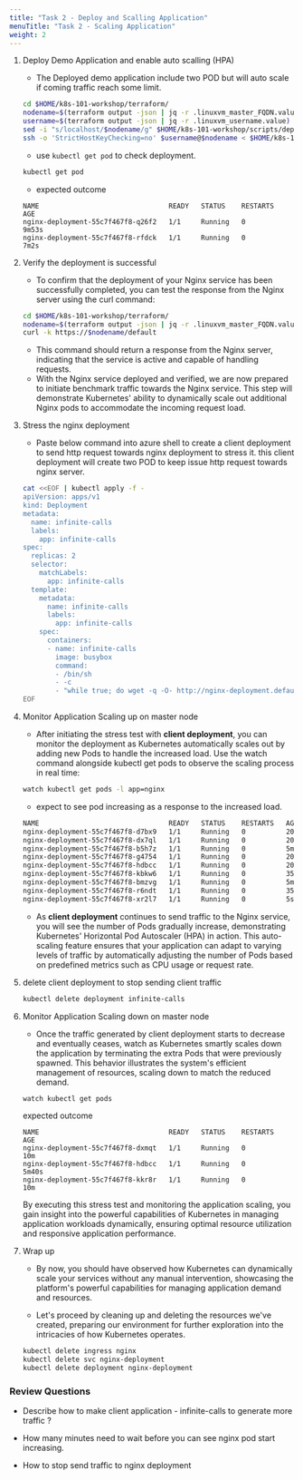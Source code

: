 ```yaml
---
title: "Task 2 - Deploy and Scalling Application"
menuTitle: "Task 2 - Scaling Application"
weight: 2 
---
```


1. Deploy Demo Application and enable auto scalling (HPA)

    - The Deployed demo application include two POD but will auto scale if coming traffic reach some limit. 
    
    ```bash
    cd $HOME/k8s-101-workshop/terraform/
    nodename=$(terraform output -json | jq -r .linuxvm_master_FQDN.value)
    username=$(terraform output -json | jq -r .linuxvm_username.value)
    sed -i "s/localhost/$nodename/g" $HOME/k8s-101-workshop/scripts/deploy_application_with_hpa_masternode.sh
    ssh -o 'StrictHostKeyChecking=no' $username@$nodename < $HOME/k8s-101-workshop/scripts/deploy_application_with_hpa_masternode.sh
    
    ```
    - use `kubectl get pod` to check deployment.
    
    ```bash
    kubectl get pod
    ```
    - expected outcome
    
    ```
    NAME                                READY   STATUS    RESTARTS   AGE
    nginx-deployment-55c7f467f8-q26f2   1/1     Running   0          9m53s
    nginx-deployment-55c7f467f8-rfdck   1/1     Running   0          7m2s
    ```

2. Verify the deployment is successful 

    - To confirm that the deployment of your Nginx service has been successfully completed, you can test the response from the Nginx server using the curl command:
    
    ```bash
    cd $HOME/k8s-101-workshop/terraform/
    nodename=$(terraform output -json | jq -r .linuxvm_master_FQDN.value)
    curl -k https://$nodename/default
    ```
    
    - This command should return a response from the Nginx server, indicating that the service is active and capable of handling requests.
    - With the Nginx service deployed and verified, we are now prepared to initiate benchmark traffic towards the Nginx service. This step will demonstrate Kubernetes' ability to dynamically scale out additional Nginx pods to accommodate the incoming request load.

3. Stress the nginx deployment

    - Paste below command into azure shell to create a client deployment to send http request towards nginx deployment to stress it.  this client deployment will create two POD to keep issue http request towards nginx server.
    
    ```bash
    cat <<EOF | kubectl apply -f - 
    apiVersion: apps/v1
    kind: Deployment
    metadata:
      name: infinite-calls
      labels:
        app: infinite-calls
    spec:
      replicas: 2
      selector:
        matchLabels:
          app: infinite-calls
      template:
        metadata:
          name: infinite-calls
          labels:
            app: infinite-calls
        spec:
          containers:
          - name: infinite-calls
            image: busybox
            command:
            - /bin/sh
            - -c
            - "while true; do wget -q -O- http://nginx-deployment.default.svc.cluster.local; done"
    EOF
    ```


4. Monitor Application Scaling up on master node

    - After initiating the stress test with **client deployment**, you can monitor the deployment as Kubernetes automatically scales out by adding new Pods to handle the increased load. Use the watch command alongside kubectl get pods to observe the scaling process in real time:
    
    ```bash
    watch kubectl get pods -l app=nginx 
    ```
    - expect to see pod increasing as a response to the increased load.
    ```bash
    NAME                                READY   STATUS    RESTARTS   AGE
    nginx-deployment-55c7f467f8-d7bx9   1/1     Running   0          20s
    nginx-deployment-55c7f467f8-dx7ql   1/1     Running   0          20s
    nginx-deployment-55c7f467f8-b5h7z   1/1     Running   0          5m39s
    nginx-deployment-55c7f467f8-g4754   1/1     Running   0          20s
    nginx-deployment-55c7f467f8-hdbcc   1/1     Running   0          20s
    nginx-deployment-55c7f467f8-kbkw6   1/1     Running   0          35s
    nginx-deployment-55c7f467f8-bmzvg   1/1     Running   0          5m39s
    nginx-deployment-55c7f467f8-r6ndt   1/1     Running   0          35s
    nginx-deployment-55c7f467f8-xr2l7   1/1     Running   0          5s
    ```
    - As **client deployment** continues to send traffic to the Nginx service, you will see the number of Pods gradually increase, demonstrating Kubernetes' Horizontal Pod Autoscaler (HPA) in action. This auto-scaling feature ensures that your application can adapt to varying levels of traffic by automatically adjusting the number of Pods based on predefined metrics such as CPU usage or request rate.

5. delete client deployment to stop sending client traffic

    ```bash
    kubectl delete deployment infinite-calls
    ```

6. Monitor Application Scaling down on master node

    - Once the traffic generated by client deployment starts to decrease and eventually ceases, watch as Kubernetes smartly scales down the application by terminating the extra Pods that were previously spawned. This behavior illustrates the system's efficient management of resources, scaling down to match the reduced demand.
    
    ```bash
    watch kubectl get pods
    ```
    expected outcome 
    
    ```
    NAME                                READY   STATUS    RESTARTS   AGE
    nginx-deployment-55c7f467f8-dxmqt   1/1     Running   0          10m
    nginx-deployment-55c7f467f8-hdbcc   1/1     Running   0          5m40s
    nginx-deployment-55c7f467f8-kkr8r   1/1     Running   0          10m
    ```
    By executing this stress test and monitoring the application scaling, you gain insight into the powerful capabilities of Kubernetes in managing application workloads dynamically, ensuring optimal resource utilization and responsive application performance.

7. Wrap up

    - By now, you should have observed how Kubernetes can dynamically scale your services without any manual intervention, showcasing the platform's powerful capabilities for managing application demand and resources.
    
    - Let's proceed by cleaning up and deleting the resources we've created, preparing our environment for further exploration into the intricacies of how Kubernetes operates.
    
    ```bash
    kubectl delete ingress nginx
    kubectl delete svc nginx-deployment
    kubectl delete deployment nginx-deployment
    
    ```

### Review Questions 
- Describe how to make client application - infinite-calls to generate more traffic ?

- How many minutes need to wait before you can see nginx pod start increasing.

- How to stop send traffic to nginx deployment
